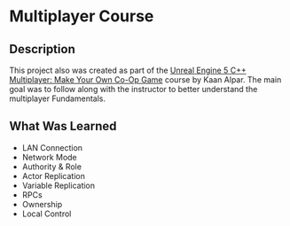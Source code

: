 # Multiplayer Course

## Description
This project also was created as part of the [Unreal Engine 5 C++ Multiplayer: Make Your Own Co-Op Game](https://www.gamedev.tv/courses/ue-cpp-multiplayer) course by Kaan Alpar. The main goal was to follow along with the instructor to better understand the multiplayer Fundamentals.

## What Was Learned
- LAN Connection
- Network Mode
- Authority & Role
- Actor Replication
- Variable Replication
- RPCs
- Ownership
- Local Control